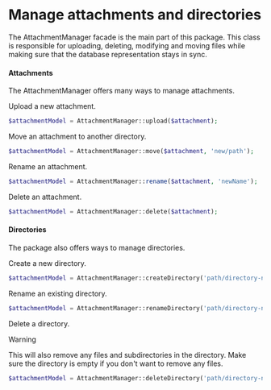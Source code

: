 # Manage attachments and directories

The AttachmentManager facade is the main part of this package. This class is responsible for uploading, deleting, modifying and moving files while making sure that the database representation stays in sync.

#### Attachments

The AttachmentManager offers many ways to manage attachments.

Upload a new attachment.

```php
$attachmentModel = AttachmentManager::upload($attachment);
```

Move an attachment to another directory.

```php
$attachmentModel = AttachmentManager::move($attachment, 'new/path');
```

Rename an attachment.

```php
$attachmentModel = AttachmentManager::rename($attachment, 'newName');
```

Delete an attachment.

```php
$attachmentModel = AttachmentManager::delete($attachment);
```

#### Directories

The package also offers ways to manage directories.

Create a new directory.

```php
$attachmentModel = AttachmentManager::createDirectory('path/directory-name');
```

Rename an existing directory.

```php
$attachmentModel = AttachmentManager::renameDirectory('path/directory-name', 'new-name');
```

Delete a directory.

> [!WARNING]
> This will also remove any files and subdirectories in the directory. Make sure the directory is empty if you don't want to remove any files.

```php
$attachmentModel = AttachmentManager::deleteDirectory('path/directory-name');
```
